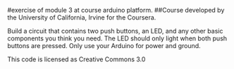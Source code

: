 #exercise of module 3 at course arduino platform.
##Course developed by the University of California, Irvine for the Coursera.

Build a circuit that contains two push buttons, an LED, and any other basic components you think you need. The LED should only light when both push buttons are pressed. Only use your Arduino for power and ground.

This code is licensed as Creative Commons 3.0